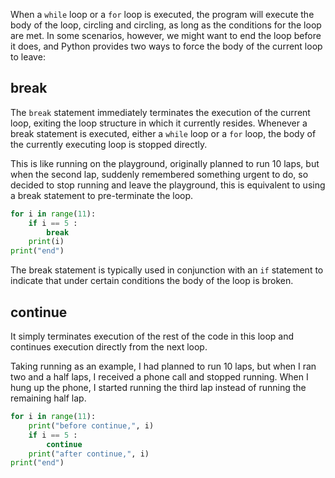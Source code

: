 When a `while` loop or a `for` loop is executed, the program will execute the body of the loop, circling and circling, as long as the conditions for the loop are met. In some scenarios, however, we might want to end the loop before it does, and Python provides two ways to force the body of the current loop to leave:
## break
The `break` statement immediately terminates the execution of the current loop, exiting the loop structure in which it currently resides. Whenever a break statement is executed, either a `while` loop or a `for` loop, the body of the currently executing loop is stopped directly.

This is like running on the playground, originally planned to run 10 laps, but when the second lap, suddenly remembered something urgent to do, so decided to stop running and leave the playground, this is equivalent to using a break statement to pre-terminate the loop.

```python
for i in range(11):
    if i == 5 :
        break
    print(i)
print("end")
```
The break statement is typically used in conjunction with an `if` statement to indicate that under certain conditions the body of the loop is broken.
## continue
It simply terminates execution of the rest of the code in this loop and continues execution directly from the next loop.

Taking running as an example, I had planned to run 10 laps, but when I ran two and a half laps, I received a phone call and stopped running. When I hung up the phone, I started running the third lap instead of running the remaining half lap.

```python
for i in range(11):
    print("before continue,", i)
    if i == 5 :
        continue
    print("after continue,", i)
print("end")
```